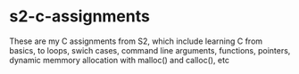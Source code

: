 # s2-c-assignments
These are my C assignments from S2, which include learning C from basics, to loops, swich cases, command line arguments, functions, pointers, dynamic memmory allocation with malloc() and calloc(), etc
